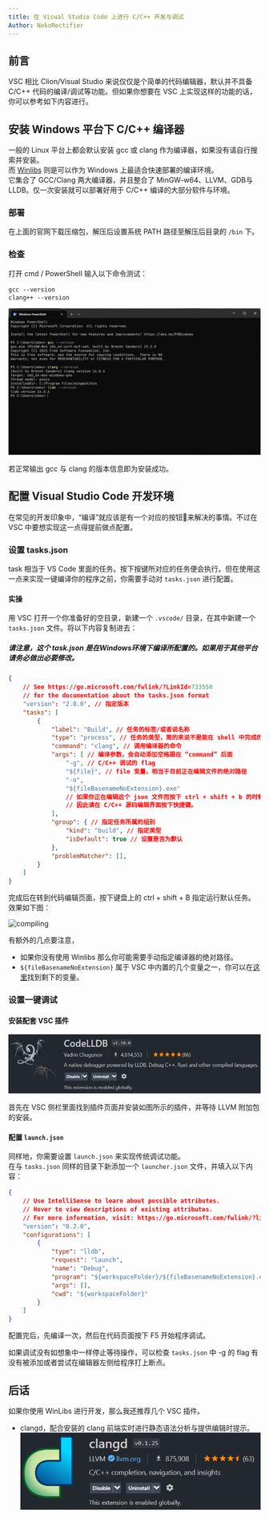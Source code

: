 ```yaml
---
title: 在 Visual Studio Code 上进行 C/C++ 开发与调试
Author: NekoRectifier
---
```


## 前言

VSC 相比 Clion/Visual Studio 来说仅仅是个简单的代码编辑器，默认并不具备 C/C++ 代码的编译/调试等功能。但如果你想要在 VSC 上实现这样的功能的话，你可以参考如下内容进行。

## 安装 Windows 平台下 C/C++ 编译器

一般的 Linux 平台上都会默认安装 gcc 或 clang 作为编译器，如果没有请自行搜索并安装。  
而 [Winlibs](https://winlibs.com/) 则是可以作为 Windows 上最适合快速部署的编译环境。  
它集合了 GCC/Clang 两大编译器，并且整合了 MinGW-w64、LLVM、GDB与LLDB。仅一次安装就可以部署好用于 C/C++ 编译的大部分软件与环境。

### 部署

在上面的官网下载压缩包，解压后设置系统 PATH 路径至解压后目录的 `/bin` 下。

### 检查

打开 cmd / PowerShell 输入以下命令测试：

```shell
gcc --version
clang++ --version
```

![compiler-version](./../../../assets/images/vsc-c-c++-dev-and-debug/compiler-versions.png)

若正常输出 gcc 与 clang 的版本信息即为安装成功。

## 配置 Visual Studio Code 开发环境

在常见的开发印象中，“编译”就应该是有一个对应的按钮🔘来解决的事情。不过在 VSC 中要想实现这一点得提前做点配置。

### 设置 tasks.json

<!-- [官方指南](https://code.visualstudio.com/docs/editor/tasks) -->

task 相当于 VS Code 里面的任务。按下按键所对应的任务便会执行。但在使用这一点来实现一键编译你的程序之前，你需要手动对 `tasks.json` 进行配置。

#### 实操

用 VSC 打开一个你准备好的空目录，新建一个 `.vscode/` 目录，在其中新建一个 `tasks.json` 文件。将以下内容复制进去：

##### 请注意，这个 task.json 是在Windows环境下编译所配置的。如果用于其他平台请务必做出必要修改。

```json
{
    // See https://go.microsoft.com/fwlink/?LinkId=733558
    // for the documentation about the tasks.json format
    "version": "2.0.0", // 指定版本
    "tasks": [
        {
            "label": "Build", // 任务的标签/或者说名称
            "type": "process", // 任务的类型，简的来说不是能在 shell 中完成的都要写成 “process”
            "command": "clang", // 调用编译器的命令
            "args": [ // 编译参数，会自动添加空格跟在 “command” 后面
                "-g", // C/C++ 调试的 flag
                "${file}", // file 变量，相当于目前正在编辑文件的绝对路径
                "-o",
                "${fileBasenameNoExtension}.exe"
                // 如果你正在编辑这个 json 文件而按下 ctrl + shift + b 的时候，编译器就会尝试编译 json 文件而报错。
                // 因此请在 C/C++ 源码编辑界面按下快捷键。
            ],
            "group": { // 指定任务所属的组别
                "kind": "build", // 指定类型
                "isDefault": true // 设置是否为默认
            },
            "problemMatcher": [],
        }
    ]
}
```

完成后在转到代码编辑页面，按下键盘上的 ctrl + shift + B 指定运行默认任务。效果如下图：

![compiling](./../../../assets/images/vsc-c-c++-dev-and-debug/compiling.gif)


有额外的几点要注意，
- 如果你没有使用 Winlibs 那么你可能需要手动指定编译器的绝对路径。
- `${fileBasenameNoExtension}` 属于 VSC 中内置的几个变量之一，你可以在[这里](https://code.visualstudio.com/docs/editor/variables-reference)找到剩下的变量。

### 设置一键调试

#### 安装配套 VSC 插件

![ext-install](./../../../assets/images/vsc-c-c++-dev-and-debug/extension-install.png)

首先在 VSC 侧栏里面找到插件页面并安装如图所示的插件，并等待 LLVM 附加包的安装。

#### 配置 `launch.json`

同样地，你需要设置 `launch.json` 来实现传统调试功能。  
在与 `tasks.json` 同样的目录下新添加一个 `launcher.json` 文件，并填入以下内容：

```json
{
    // Use IntelliSense to learn about possible attributes.
    // Hover to view descriptions of existing attributes.
    // For more information, visit: https://go.microsoft.com/fwlink/?linkid=830387
    "version": "0.2.0",
    "configurations": [
        {
            "type": "lldb",
            "request": "launch",
            "name": "Debug",
            "program": "${workspaceFolder}/${fileBasenameNoExtension}.exe",
            "args": [],
            "cwd": "${workspaceFolder}"
        }
    ]
}
```

配置完后，先编译一次，然后在代码页面按下 F5 开始程序调试。

如果调试没有如想象中一样停止等待操作，可以检查 `tasks.json` 中 -g 的 flag 有没有被添加或者尝试在编辑器左侧给程序打上断点。

<!-- ![debugging](./../../../assets/images/vsc-c-c++-dev-and-debug/debugging.gif) -->

## 后话

如果你使用 WinLibs 进行开发，那么我还推荐几个 VSC 插件。

- clangd，配合安装的 clang 前端实时进行静态语法分析与提供编辑时提示。
  ![](./../../../assets/images/vsc-c-c++-dev-and-debug/ext-clangd.png)
